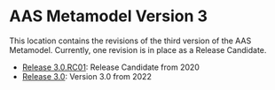 # AAS Metamodel Version 3

This location contains the revisions of the third version of the AAS Metamodel.
Currently, one revision is in place as a Release Candidate.

- [Release 3.0.RC01](./0/RC01/): Release Candidate from 2020
- [Release 3.0](./0/): Version 3.0 from 2022
